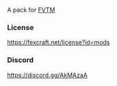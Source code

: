 A pack for [FVTM](https://github.com/Fexcraft/FVTM)

### License
https://fexcraft.net/license?id=mods

### Discord
https://discord.gg/AkMAzaA

